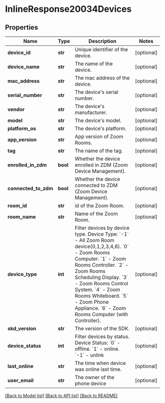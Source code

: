 # InlineResponse20034Devices

## Properties
Name | Type | Description | Notes
------------ | ------------- | ------------- | -------------
**device_id** | **str** | Unique identifier of the device. | [optional] 
**device_name** | **str** | The name of the device. | [optional] 
**mac_address** | **str** | The mac address of the device. | [optional] 
**serial_number** | **str** | The device&#x27;s serial number. | [optional] 
**vendor** | **str** | The device&#x27;s manufacturer. | [optional] 
**model** | **str** | The device&#x27;s model. | [optional] 
**platform_os** | **str** | The device&#x27;s platform. | [optional] 
**app_version** | **str** | App version of Zoom Rooms. | [optional] 
**tag** | **str** | The name of the tag. | [optional] 
**enrolled_in_zdm** | **bool** | Whether the device enrolled in ZDM (Zoom Device Management). | [optional] 
**connected_to_zdm** | **bool** | Whether the device connected to ZDM (Zoom Device Management). | [optional] 
**room_id** | **str** | id of the Zoom Room. | [optional] 
**room_name** | **str** | Name of the Zoom Room. | [optional] 
**device_type** | **int** | Filter devices by device type.     Device Type:    &#x60;-1&#x60; - All Zoom Room device(0,1,2,3,4,6).    &#x60;0&#x60; - Zoom Rooms Computer.    &#x60;1&#x60; - Zoom Rooms Controller.    &#x60;2&#x60; - Zoom Rooms Scheduling Display.    &#x60;3&#x60; - Zoom Rooms Control System.    &#x60;4&#x60; -  Zoom Rooms Whiteboard.    &#x60;5&#x60; - Zoom Phone Appliance.    &#x60;6&#x60; - Zoom Rooms Computer (with Controller). | [optional] 
**skd_version** | **str** | The version of the SDK. | [optional] 
**device_status** | **int** | Filter devices by status.      Device Status:    &#x60;0&#x60; - offline.    &#x60;1&#x60; - online.    &#x60;-1&#x60; - unlink | [optional] 
**last_online** | **str** | The time when device was online last time. | [optional] 
**user_email** | **str** | The owner of the phone device | [optional] 

[[Back to Model list]](../README.md#documentation-for-models) [[Back to API list]](../README.md#documentation-for-api-endpoints) [[Back to README]](../README.md)

